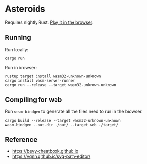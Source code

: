 # Asteroids

Requires nightly Rust. [Play it in the browser](https://deadalusai.github.com/).

## Running

Run locally:
```
cargo run
```

Run in browser:
```
rustup target install wasm32-unknown-unknown
cargo install wasm-server-runner
cargo run --release --target wasm32-unknown-unknown
```

## Compiling for web

Run `wasm-bindgen` to generate all the files need to run in the browser.

```
cargo build --release --target wasm32-unknown-unknown
wasm-bindgen --out-dir ./out/ --target web ./target/
```

## Reference

- https://bevy-cheatbook.github.io
- https://yqnn.github.io/svg-path-editor/
